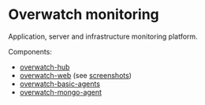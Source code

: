 Overwatch monitoring
====================

Application, server and infrastructure monitoring platform.

Components:

- [overwatch-hub](https://github.com/leadhub-code/overwatch-hub)
- [overwatch-web](https://github.com/leadhub-code/overwatch-web) (see [screenshots](https://github.com/leadhub-code/overwatch-web#screenshots))
- [overwatch-basic-agents](https://github.com/leadhub-code/overwatch-basic-agents)
- [overwatch-mongo-agent](https://github.com/leadhub-code/overwatch-mongo-agent)
